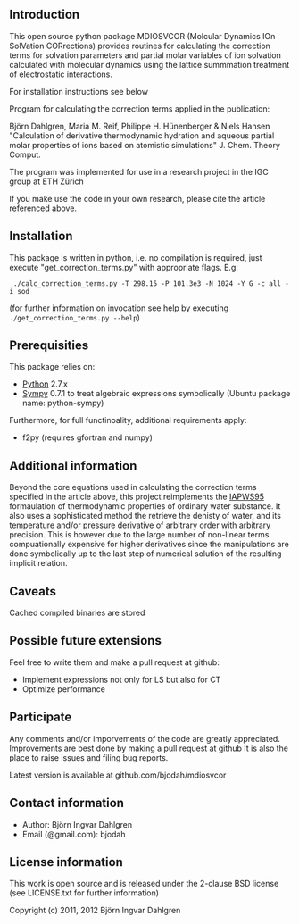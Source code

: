 ## Introduction
This open source python package MDIOSVCOR (Molcular Dynamics IOn SolVation CORrections) provides routines for calculating the correction terms for solvation parameters and partial molar variables of ion solvation calculated with molecular dynamics using the lattice summmation treatment of electrostatic interactions.

For installation instructions see below

Program for calculating the correction terms applied in the publication:

   Björn Dahlgren, Maria M. Reif, Philippe H. Hünenberger & Niels Hansen
   "Calculation of derivative thermodynamic hydration and aqueous partial
   molar properties of ions based on atomistic simulations"
   J. Chem. Theory Comput.

The program was implemented for use in a research project in the IGC group at ETH Zürich

If you make use the code in your own research, please cite the article referenced above.

## Installation
This package is written in python, i.e. no compilation is required, just execute "get_correction_terms.py" with appropriate flags. E.g:

     ./calc_correction_terms.py -T 298.15 -P 101.3e3 -N 1024 -Y G -c all -i sod

(for further information on invocation see help by executing `./get_correction_terms.py --help`)

## Prerequisities
This package relies on:

- [Python](http://python.org) 2.7.x
- [Sympy](http://sympy.org) 0.7.1 to treat algebraic expressions symbolically (Ubuntu package name: python-sympy)

Furthermore, for full functinoality, additional requirements apply:

- f2py (requires gfortran and numpy)

## Additional information
Beyond the core equations used in calculating the correction terms specified in the article above,
this project reimplements the [IAPWS95](http://iapws.org) formaulation of thermodynamic properties
of ordinary water substance. It also uses a sophisticated method the retrieve the denisty of water,
and its temperature and/or pressure derivative of arbitrary order with arbitrary precision.
This is however due to the large number of non-linear terms compuationally expensive for higher
derivatives since the manipulations are done symbolically up to the last step of numerical solution
of the resulting implicit relation.

## Caveats
Cached compiled binaries are stored

## Possible future extensions
Feel free to write them and make a pull request at github:
- Implement expressions not only for LS but also for CT
- Optimize performance

## Participate
Any comments and/or imporvements of the code are greatly appreciated.
Improvements are best done by making a pull request at github
It is also the place to raise issues and filing bug reports.

Latest version is available at github.com/bjodah/mdiosvcor


## Contact information
- Author: Björn Ingvar Dahlgren
- Email (@gmail.com): bjodah

## License information
This work is open source and is released under the 2-clause BSD license (see LICENSE.txt for further information)

Copyright (c) 2011, 2012 Björn Ingvar Dahlgren
